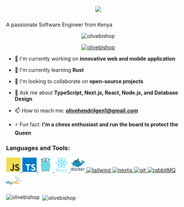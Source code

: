 <h1 align="center">
  <img src="https://readme-typing-svg.herokuapp.com/?lines=Hello,+👋;I'm+Olive+Bishop&center=true&size=30">
</h1
<h3 align="center">A passionate Software Engineer from Kenya</h3>

<p align="center">
  <img src="https://komarev.com/ghpvc/?username=olivebishop&label=Profile%20views&color=0e75b6&style=flat" alt="olivebishop" />
</p>
<p align="center">
  <a href="https://github.com/ryo-ma/github-profile-trophy">
    <img src="https://github-profile-trophy.vercel.app/?username=olivebishop&theme=darkhub&no-frame=true&row=1&column=7" alt="olivebishop" />
  </a>
</p>

- 🔭 I'm currently working on **innovative web and mobile application**

- 🌱 I'm currently learning **Rust**

- 👯 I'm looking to collaborate on **open-source projects**

- 💬 Ask me about **TypeScript, Next.js, React, Node.js, and Database Design**

- 📫 How to reach me: **olivehendrilgen1@gmail.com**

- ⚡ Fun fact: **I'm a chess enthusiast and run the board to protect the Queen**
<h3 align="left">Languages and Tools:</h3>
<p align="left">
  <a href="https://developer.mozilla.org/en-US/docs/Web/JavaScript" target="_blank" rel="noreferrer">
    <img src="https://raw.githubusercontent.com/devicons/devicon/master/icons/javascript/javascript-original.svg" alt="javascript" width="40" height="40"/>
  </a>
  <a href="https://www.typescriptlang.org/" target="_blank" rel="noreferrer">
    <img src="https://raw.githubusercontent.com/devicons/devicon/master/icons/typescript/typescript-original.svg" alt="typescript" width="40" height="40"/>
  </a>
  <a href="https://golang.org" target="_blank" rel="noreferrer">
    <img src="https://raw.githubusercontent.com/devicons/devicon/master/icons/go/go-original.svg" alt="go" width="40" height="40"/>
  </a>
  <a href="https://reactjs.org/" target="_blank" rel="noreferrer">
    <img src="https://raw.githubusercontent.com/devicons/devicon/master/icons/react/react-original-wordmark.svg" alt="react" width="40" height="40"/>
  </a>
  <a href="https://www.docker.com/" target="_blank" rel="noreferrer">
    <img src="https://raw.githubusercontent.com/devicons/devicon/master/icons/docker/docker-original-wordmark.svg" alt="docker" width="40" height="40"/>
  </a>
  <a href="https://tailwindcss.com/" target="_blank" rel="noreferrer">
    <img src="https://www.vectorlogo.zone/logos/tailwindcss/tailwindcss-icon.svg" alt="tailwind" width="40" height="40"/>
  </a>
  <a href="https://nextjs.org/" target="_blank" rel="noreferrer"> 
  <img src="https://cdn.jsdelivr.net/gh/devicons/devicon@latest/icons/nextjs/nextjs-original.svg" alt="nextjs" width="40" height="40" />        
  </a>
  <a href="https://git-scm.com/" target="_blank" rel="noreferrer">
    <img src="https://www.vectorlogo.zone/logos/git-scm/git-scm-icon.svg" alt="git" width="40" height="40"/>
  </a>
  <a href="https://www.rabbitmq.com" target="_blank" rel="noreferrer">
    <img src="https://www.vectorlogo.zone/logos/rabbitmq/rabbitmq-icon.svg" alt="rabbitMQ" width="40" height="40"/>
  </a>
  <a href="https://www.mysql.com/" target="_blank" rel="noreferrer">
    <img src="https://raw.githubusercontent.com/devicons/devicon/master/icons/mysql/mysql-original-wordmark.svg" alt="mysql" width="40" height="40"/>
  </a>
</p>



<p>
  <img align="left" src="https://github-readme-stats.vercel.app/api/top-langs?username=olivebishop&show_icons=true&locale=en&layout=compact&theme=radical" alt="olivebishop" />
</p>

<p>&nbsp;
  <img align="center" src="https://github-readme-stats.vercel.app/api?username=olivebishop&show_icons=true&locale=en&theme=radical" alt="olivebishop" />
</p>



